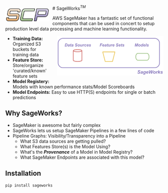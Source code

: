 <img align="left" style="padding: 10px 10px 0px 0px" src="docs/images/scp.png" width="140">
# SageWorks<sup><i>TM</i></sup>

AWS SageMaker has a fantastic set of functional components that can be used in concert to setup production level data processing and machine learning functionality.

<img align="right" style="padding: 0px 0px 20px 20px" src="docs/images/sageworks.png" width="340">

- **Training Data:** Organized S3 buckets for training data
- **Feature Store:** Store/organize 'curated/known' feature sets
- **Model Registery:** Models with known performance stats/Model Scoreboards
- **Model Endpoints:** Easy to use HTTP(S) endpoints for single or batch predictions


## Why SageWorks?
- SageMaker is awesome but fairly complex
- SageWorks lets us setup SageMaker Pipelines in a few lines of code
- Pipeline Graphs: Visibility/Transparency into a Pipeline
    - What S3 data sources are getting pulled?
    - What Features Store(s) is the Model Using?
    - What's the ***Provenance*** of a Model in Model Registry?
    - What SageMaker Endpoints are associated with this model?

    
## Installation
```
pip install sageworks
```
